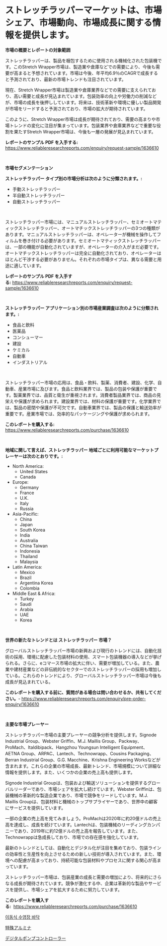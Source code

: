 <p><h1>ストレッチラッパーマーケットは、市場シェア、市場動向、市場成長に関する情報を提供します。</h1></p><p><strong>市場の概要とレポートの対象範囲</strong></p>
<p><p>ストレッチラッパーは、製品を梱包するために使用される機械化された包装機です。このStretch Wrapper市場は、製造業や倉庫などでの需要により、今後も需要が高まると予想されています。市場は今後、年平均6.9％のCAGRで成長すると予測されており、最新の市場トレンドも注目されています。</p><p>現在、Stretch Wrapper市場は製造業や倉庫業界などでの需要に支えられており、高い需要と成長が見込まれています。包装効率の向上や労働力の削減などが、市場の成長を後押ししています。将来は、技術革新や環境に優しい製品開発が市場をリードすると予測されており、市場の拡大が期待されています。</p><p>このように、Stretch Wrapper市場は成長が期待されており、需要の高まりや市場トレンドの変化に注目が集まっています。包装業界や倉庫業界などで重要な役割を果たすStretch Wrapper市場は、今後も一層の発展が見込まれています。</p></p>
<p><strong>レポートのサンプル PDF を入手する:</strong> <a href="https://www.reliableresearchreports.com/enquiry/request-sample/1636610">https://www.reliableresearchreports.com/enquiry/request-sample/1636610</a></p>
<p>&nbsp;</p>
<p><strong>市場セグメンテーション</strong></p>
<p><strong>ストレッチラッパー タイプ別の市場分析は次のように分類されます。:</strong></p>
<p><ul><li>手動ストレッチラッパー</li><li>半自動ストレッチラッパー</li><li>自動ストレッチラッパー</li></ul></p>
<p>&nbsp;</p>
<p><p>ストレッチラッパー市場には、マニュアルストレッチラッパー、セミオートマティックストレッチラッパー、オートマチックストレッチラッパーの3つの種類があります。マニュアルストレッチラッパーは、オペレーターが機械を操作してフィルムを巻き付ける必要があります。セミオートマティックストレッチラッパーは、一部の機能が自動化されていますが、オペレーターの介入がまだ必要です。オートマチックストレッチラッパーは完全に自動化されており、オペレーターはほとんど干渉する必要がありません。それぞれの市場タイプは、異なる需要と用途に適しています。</p></p>
<p><strong>レポートのサンプル PDF を入手する:</strong>&nbsp;<a href="https://www.reliableresearchreports.com/enquiry/request-sample/1636610">https://www.reliableresearchreports.com/enquiry/request-sample/1636610</a></p>
<p>&nbsp;</p>
<p><strong> ストレッチラッパー アプリケーション別の市場産業調査は次のように分類されます。:</strong></p>
<p><ul><li>食品と飲料</li><li>医薬品</li><li>コンシューマー</li><li>建設</li><li>ケミカル</li><li>自動車</li><li>インダストリアル</li></ul></p>
<p>&nbsp;</p>
<p><p>ストレッチラッパー市場の応用は、食品・飲料、製薬、消費者、建設、化学、自動車、産業市場に及びます。食品と飲料業界では、製品の包装や保護が重要です。製薬業界では、品質と衛生が重視されます。消費者製品業界では、商品の見栄えや保護が求められます。建設業界では、材料の保護が重要です。化学業界では、製品の密閉や保護が不可欠です。自動車業界では、製品の保護と輸送効率が重要です。産業市場では、効率的なパッケージングや保護が求められます。</p></p>
<p><strong>このレポートを購入する:</strong>&nbsp; <a href="https://www.reliableresearchreports.com/purchase/1636610">https://www.reliableresearchreports.com/purchase/1636610</a></p>
<p>&nbsp;</p>
<p><strong>地域に関して言えば、ストレッチラッパー 地域ごとに利用可能なマーケットプレーヤーは次のとおりです。:</strong></p>
<p><ul>
    <li>
        North America:
        <ul>
            <li>United States</li>
            <li>Canada</li>
        </ul>
    </li>
    <li>
        Europe:
        <ul>
            <li>Germany</li>
            <li>France</li>
            <li>U.K.</li>
            <li>Italy</li>
            <li>Russia</li>
        </ul>
    </li>
    <li>
        Asia-Pacific:
        <ul>
            <li>China</li>
            <li>Japan</li>
            <li>South Korea</li>
            <li>India</li>
            <li>Australia</li>
            <li>China Taiwan</li>
            <li>Indonesia</li>
            <li>Thailand</li>
            <li>Malaysia</li>
        </ul>
    </li>
    <li>
        Latin America:
        <ul>
            <li>Mexico</li>
            <li>Brazil</li>
            <li>Argentina Korea</li>
            <li>Colombia</li>
        </ul>
    </li>
    <li>
        Middle East & Africa:
        <ul>
            <li>Turkey</li>
            <li>Saudi</li>
            <li>Arabia</li>
            <li>UAE</li>
            <li>Korea</li>
        </ul>
    </li>
    </ul></p>
<p>&nbsp;</p>
<p><strong>世界の新たなトレンドとは ストレッチラッパー 市場？</strong></p>
<p><p>グローバルストレッチラッパー市場の新興および現行のトレンドには、自動化技術の採用、環境に配慮した包装材料の使用、スマート包装機器の導入などが挙げられる。さらに、eコマース市場の拡大に伴い、需要が増加している。また、農業や建材産業などの非伝統的なセクターでのストレッチラッパーの採用も増加している。これらのトレンドにより、グローバルストレッチラッパー市場は今後も成長が見込まれている。</p></p>
<p><strong>このレポートを購入する前に、質問がある場合は問い合わせるか、共有してください。</strong>- <a href="https://www.reliableresearchreports.com/enquiry/pre-order-enquiry/1636610">https://www.reliableresearchreports.com/enquiry/pre-order-enquiry/1636610</a></p>
<p>&nbsp;</p>
<p><strong>主要な市場プレーヤー</strong></p>
<p><p>ストレッチラッパー市場の主要プレーヤーの競争分析を提供します。Signode Industrial Group、Webster Griffin、M.J. Maillis Group、Packway、ProMach、Italdibipack、Hangzhou Youngsun Intelligent Equipment、AETNA Group、ARPAC、Lantech、Technowrapp、Cousins Packaging、Berran Industrial Group、G.G. Macchine、Krishna Engineering Worksなどが含まれます。これらの企業の市場成長、最新トレンド、市場規模について詳細な情報を提供します。また、いくつかの企業の売上高も提供します。</p><p>Signode Industrial Groupは、包装および輸送ソリューションを提供するグローバルリーダーであり、市場シェアを拡大し続けています。Webster Griffinは、包装機械の革新的な製造企業であり、市場で競争をリードしています。M.J. Maillis Groupは、包装材料と機械のトップサプライヤーであり、世界中の顧客にサービスを提供しています。</p><p>一部の企業の売上高を見てみましょう。ProMachは2020年に約20億ドルの売上高を達成し、成長を続けています。Lantechは、包装機械のリーディングカンパニーであり、2019年に約12億ドルの売上高を報告しています。また、Technowrappは急成長しており、市場での存在感を強化しています。</p><p>最新のトレンドとしては、自動化とデジタル化が注目を集めており、包装ラインの効率性と生産性を向上させるための新しい技術が導入されています。また、環境への配慮が高まっており、持続可能な包装材料やプロセスに関する関心が高まっています。</p><p>ストレッチラッパー市場は、包装産業の成長と需要の増加により、将来的にさらなる成長が期待されています。競争が激化する中、企業は革新的な製品やサービスを提供し、市場シェアを拡大するために努力しています。</p></p>
<p><strong>このレポートを購入する:</strong>&nbsp;&nbsp;<a href="https://www.reliableresearchreports.com/purchase/1636610">https://www.reliableresearchreports.com/purchase/1636610</a></p>
<p><p><a href="https://github.com/bunxhcci35271755/Market-Research-Report-List-1/blob/main/67063817348.md">이동식 수영장 바닥</a></p><p><a href="https://medium.com/@zackaryhalvorson2023/%E7%89%B9%E6%AE%8A%E3%82%A2%E3%83%AB%E3%83%9F%E3%83%8A%E5%B8%82%E5%A0%B4%E3%81%AE%E5%88%86%E6%9E%90-2024%E5%B9%B4%E3%81%8B%E3%82%892031%E5%B9%B4%E3%81%AE%E4%B8%96%E7%95%8C%E7%94%A3%E6%A5%AD%E3%81%AE%E8%A6%8B%E8%A7%A3%E3%81%A8%E4%BA%88%E6%B8%AC-3bfc26ea3a08">特殊アルミナ</a></p><p><a href="https://github.com/efcvopdgkdx128/Market-Research-Report-List-1/blob/main/26308767818.md">デジタルポンプコントローラー</a></p></p>